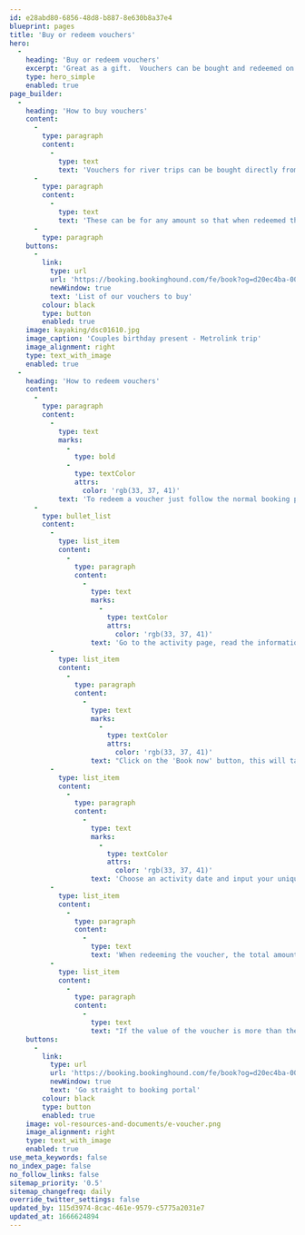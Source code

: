 ```yaml
---
id: e28abd80-6856-48d8-b887-8e630b8a37e4
blueprint: pages
title: 'Buy or redeem vouchers'
hero:
  -
    heading: 'Buy or redeem vouchers'
    excerpt: 'Great as a gift.  Vouchers can be bought and redeemed on our booking portal.'
    type: hero_simple
    enabled: true
page_builder:
  -
    heading: 'How to buy vouchers'
    content:
      -
        type: paragraph
        content:
          -
            type: text
            text: 'Vouchers for river trips can be bought directly from our booking portal.  You will receive an electronic voucher that can be printed out and given to someone or the e-voucher sent to another person.  These vouchers can be transferred (given) to others as presents and do not have to be used by the person who bought them.'
      -
        type: paragraph
        content:
          -
            type: text
            text: 'These can be for any amount so that when redeemed the person can bring friends or family to the amount of the voucher.  '
      -
        type: paragraph
    buttons:
      -
        link:
          type: url
          url: 'https://booking.bookinghound.com/fe/book?og=d20ec4ba-003c-4f8c-a988-6b43d9f6740e&mode=vl'
          newWindow: true
          text: 'List of our vouchers to buy'
        colour: black
        type: button
        enabled: true
    image: kayaking/dsc01610.jpg
    image_caption: 'Couples birthday present - Metrolink trip'
    image_alignment: right
    type: text_with_image
    enabled: true
  -
    heading: 'How to redeem vouchers'
    content:
      -
        type: paragraph
        content:
          -
            type: text
            marks:
              -
                type: bold
              -
                type: textColor
                attrs:
                  color: 'rgb(33, 37, 41)'
            text: 'To redeem a voucher just follow the normal booking process:'
      -
        type: bullet_list
        content:
          -
            type: list_item
            content:
              -
                type: paragraph
                content:
                  -
                    type: text
                    marks:
                      -
                        type: textColor
                        attrs:
                          color: 'rgb(33, 37, 41)'
                    text: 'Go to the activity page, read the information to check it is the activity you want.'
          -
            type: list_item
            content:
              -
                type: paragraph
                content:
                  -
                    type: text
                    marks:
                      -
                        type: textColor
                        attrs:
                          color: 'rgb(33, 37, 41)'
                    text: "Click on the 'Book now' button, this will take you to our booking portal."
          -
            type: list_item
            content:
              -
                type: paragraph
                content:
                  -
                    type: text
                    marks:
                      -
                        type: textColor
                        attrs:
                          color: 'rgb(33, 37, 41)'
                    text: 'Choose an activity date and input your unique code as part or full payment.'
          -
            type: list_item
            content:
              -
                type: paragraph
                content:
                  -
                    type: text
                    text: 'When redeeming the voucher, the total amount in the basket can be larger than the voucher value, and then the buyer must pay the extra.'
          -
            type: list_item
            content:
              -
                type: paragraph
                content:
                  -
                    type: text
                    text: "If the value of the voucher is more than the value of the basket contents (number of boats selected).  Then there is 'no change given'  - another voucher for the difference is not automatically generated."
    buttons:
      -
        link:
          type: url
          url: 'https://booking.bookinghound.com/fe/book?og=d20ec4ba-003c-4f8c-a988-6b43d9f6740e&mode=aag'
          newWindow: true
          text: 'Go straight to booking portal'
        colour: black
        type: button
        enabled: true
    image: vol-resources-and-documents/e-voucher.png
    image_alignment: right
    type: text_with_image
    enabled: true
use_meta_keywords: false
no_index_page: false
no_follow_links: false
sitemap_priority: '0.5'
sitemap_changefreq: daily
override_twitter_settings: false
updated_by: 115d3974-8cac-461e-9579-c5775a2031e7
updated_at: 1666624894
---
```

